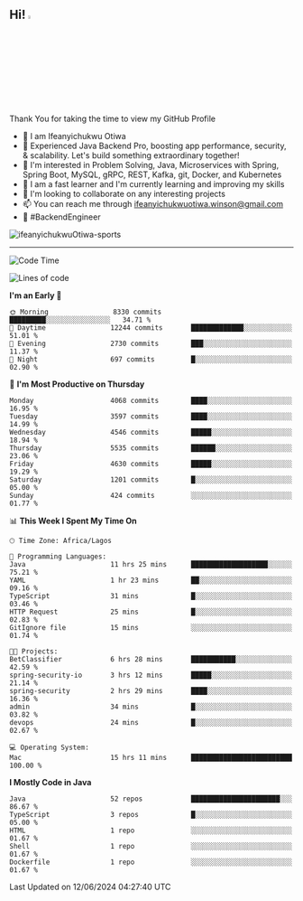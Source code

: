 <!-- BLOG-POST-LIST:START --><!-- BLOG-POST-LIST:END -->

## Hi! <img src="https://media.giphy.com/media/hvRJCLFzcasrR4ia7z/giphy.gif" width="4%"> 

Thank You for taking the time to view my GitHub Profile

- 👋 I am Ifeanyichukwu Otiwa
- 🚀 Experienced Java Backend Pro, boosting app performance, security, & scalability. Let's build something extraordinary together!
- 👀 I'm interested in Problem Solving, Java, Microservices with Spring, Spring Boot, MySQL, gRPC, REST, Kafka, git, Docker, and Kubernetes
- 🌱 I am a fast learner and I'm currently learning and improving my skills
- 💞️ I'm looking to collaborate on any interesting projects
- 📫 You can reach me through ifeanyichukwuotiwa.winson@gmail.com
- 🚀 #BackendEngineer

<p align="left" marginTop="10px"> <img src="https://komarev.com/ghpvc/?username=ifeanyichukwuOtiwa-sports&label=Profile%20views&color=0e75b6&style=for-the-badge" alt="ifeanyichukwuOtiwa-sports" /> </p>

***

<!--START_SECTION:waka-->
![Code Time](http://img.shields.io/badge/Code%20Time-2%2C609%20hrs-blue)

![Lines of code](https://img.shields.io/badge/From%20Hello%20World%20I%27ve%20Written-6.3%20million%20lines%20of%20code-blue)

**I'm an Early 🐤** 

```text
🌞 Morning                8330 commits        █████████░░░░░░░░░░░░░░░░   34.71 % 
🌆 Daytime                12244 commits       █████████████░░░░░░░░░░░░   51.01 % 
🌃 Evening                2730 commits        ███░░░░░░░░░░░░░░░░░░░░░░   11.37 % 
🌙 Night                  697 commits         █░░░░░░░░░░░░░░░░░░░░░░░░   02.90 % 
```
📅 **I'm Most Productive on Thursday** 

```text
Monday                   4068 commits        ████░░░░░░░░░░░░░░░░░░░░░   16.95 % 
Tuesday                  3597 commits        ████░░░░░░░░░░░░░░░░░░░░░   14.99 % 
Wednesday                4546 commits        █████░░░░░░░░░░░░░░░░░░░░   18.94 % 
Thursday                 5535 commits        ██████░░░░░░░░░░░░░░░░░░░   23.06 % 
Friday                   4630 commits        █████░░░░░░░░░░░░░░░░░░░░   19.29 % 
Saturday                 1201 commits        █░░░░░░░░░░░░░░░░░░░░░░░░   05.00 % 
Sunday                   424 commits         ░░░░░░░░░░░░░░░░░░░░░░░░░   01.77 % 
```


📊 **This Week I Spent My Time On** 

```text
🕑︎ Time Zone: Africa/Lagos

💬 Programming Languages: 
Java                     11 hrs 25 mins      ███████████████████░░░░░░   75.21 % 
YAML                     1 hr 23 mins        ██░░░░░░░░░░░░░░░░░░░░░░░   09.16 % 
TypeScript               31 mins             █░░░░░░░░░░░░░░░░░░░░░░░░   03.46 % 
HTTP Request             25 mins             █░░░░░░░░░░░░░░░░░░░░░░░░   02.83 % 
GitIgnore file           15 mins             ░░░░░░░░░░░░░░░░░░░░░░░░░   01.74 % 

🐱‍💻 Projects: 
BetClassifier            6 hrs 28 mins       ███████████░░░░░░░░░░░░░░   42.59 % 
spring-security-io       3 hrs 12 mins       █████░░░░░░░░░░░░░░░░░░░░   21.14 % 
spring-security          2 hrs 29 mins       ████░░░░░░░░░░░░░░░░░░░░░   16.36 % 
admin                    34 mins             █░░░░░░░░░░░░░░░░░░░░░░░░   03.82 % 
devops                   24 mins             █░░░░░░░░░░░░░░░░░░░░░░░░   02.67 % 

💻 Operating System: 
Mac                      15 hrs 11 mins      █████████████████████████   100.00 % 
```

**I Mostly Code in Java** 

```text
Java                     52 repos            ██████████████████████░░░   86.67 % 
TypeScript               3 repos             █░░░░░░░░░░░░░░░░░░░░░░░░   05.00 % 
HTML                     1 repo              ░░░░░░░░░░░░░░░░░░░░░░░░░   01.67 % 
Shell                    1 repo              ░░░░░░░░░░░░░░░░░░░░░░░░░   01.67 % 
Dockerfile               1 repo              ░░░░░░░░░░░░░░░░░░░░░░░░░   01.67 % 
```




 Last Updated on 12/06/2024 04:27:40 UTC
<!--END_SECTION:waka-->

<!--
<p align="center">
![trophy](https://github-profile-trophy.vercel.app/?username=ifeanyichukwuOtiwa-sports&theme=onedark) (https://github.com/ryo-ma/github-profile-trophy)
</p>
-->

<!---
ifeanyi-otiwa/ifeanyi-otiwa is a ✨ special ✨ repository because its `README.md` (this file) appears on your GitHub profile.
You can click the Preview link to take a look at your changes.
--->
